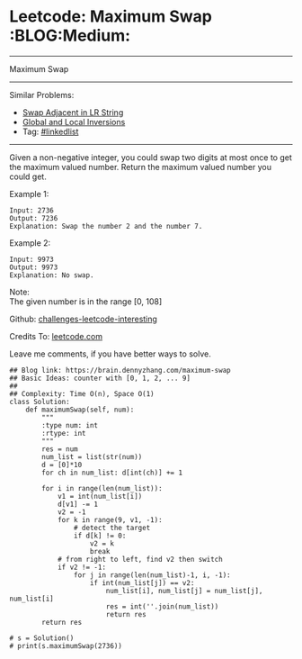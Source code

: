 # Leetcode: Maximum Swap     :BLOG:Medium:


---

Maximum Swap  

---

Similar Problems:  
-   [Swap Adjacent in LR String](https://brain.dennyzhang.com/swap-adjacent-in-lr-string)
-   [Global and Local Inversions](https://brain.dennyzhang.com/global-and-local-inversions)
-   Tag: [#linkedlist](https://brain.dennyzhang.com/tag/linkedlist)

---

Given a non-negative integer, you could swap two digits at most once to get the maximum valued number. Return the maximum valued number you could get.  

Example 1:  

    Input: 2736
    Output: 7236
    Explanation: Swap the number 2 and the number 7.

Example 2:  

    Input: 9973
    Output: 9973
    Explanation: No swap.

Note:  
The given number is in the range [0, 108]  

Github: [challenges-leetcode-interesting](https://github.com/DennyZhang/challenges-leetcode-interesting/tree/master/maximum-swap)  

Credits To: [leetcode.com](https://leetcode.com/problems/maximum-swap/description/)  

Leave me comments, if you have better ways to solve.  

    ## Blog link: https://brain.dennyzhang.com/maximum-swap
    ## Basic Ideas: counter with [0, 1, 2, ... 9]
    ##
    ## Complexity: Time O(n), Space O(1)
    class Solution:
        def maximumSwap(self, num):
            """
            :type num: int
            :rtype: int
            """
            res = num
            num_list = list(str(num))
            d = [0]*10
            for ch in num_list: d[int(ch)] += 1
    
            for i in range(len(num_list)):
                v1 = int(num_list[i])
                d[v1] -= 1
                v2 = -1
                for k in range(9, v1, -1):
                    # detect the target
                    if d[k] != 0:
                        v2 = k
                        break
                # from right to left, find v2 then switch
                if v2 != -1:
                    for j in range(len(num_list)-1, i, -1):
                        if int(num_list[j]) == v2:
                            num_list[i], num_list[j] = num_list[j], num_list[i]
                            res = int(''.join(num_list))
                            return res
            return res
    
    # s = Solution()    
    # print(s.maximumSwap(2736))